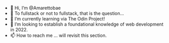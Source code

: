- 👋 Hi, I’m @Amarettobae
- 👀 To fullstack or not to fullstack, that is the question...
- 🌱 I’m currently learning via The Odin Project!
- 💞️ I’m looking to establish a foundational knowledge of web development in 2022.
- 📫 How to reach me ... will revisit this section.

<!---
Amarettobae/Amarettobae is a ✨ special ✨ repository because its `README.md` (this file) appears on your GitHub profile.
You can click the Preview link to take a look at your changes.
--->
